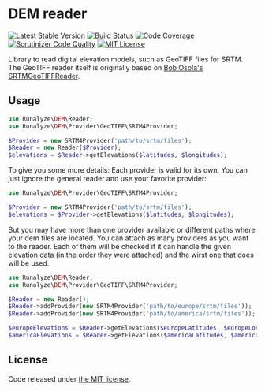 # DEM reader

[![Latest Stable Version](https://img.shields.io/packagist/v/runalyze/dem-reader.svg)](https://packagist.org/packages/runalyze/dem-reader)
[![Build Status](https://travis-ci.org/Runalyze/dem-reader.svg?branch=master)](https://travis-ci.org/Runalyze/dem-reader)
[![Code Coverage](https://scrutinizer-ci.com/g/Runalyze/dem-reader/badges/coverage.png?b=master)](https://scrutinizer-ci.com/g/Runalyze/dem-reader/?branch=master)
[![Scrutinizer Code Quality](https://scrutinizer-ci.com/g/Runalyze/dem-reader/badges/quality-score.png?b=master)](https://scrutinizer-ci.com/g/Runalyze/dem-reader/?branch=master)
[![MIT License](https://img.shields.io/github/license/twbs/bootlint.svg)](https://github.com/Runalyze/dem-reader/blob/master/LICENSE)

Library to read digital elevation models, such as GeoTIFF files for SRTM.
The GeoTIFF reader itself is originally based on [Bob Osola's SRTMGeoTIFFReader](http://www.osola.org.uk/elevations/index.htm).

## Usage

```php
use Runalyze\DEM\Reader;
use Runalyze\DEM\Provider\GeoTIFF\SRTM4Provider;

$Provider = new SRTM4Provider('path/to/srtm/files');
$Reader = new Reader($Provider);
$elevations = $Reader->getElevations($latitudes, $longitudes);
```

To give you some more details: Each provider is valid for its own. You can just ignore the general reader and
use your favorite provider:

```php
use Runalyze\DEM\Provider\GeoTIFF\SRTM4Provider;

$Provider = new SRTM4Provider('path/to/srtm/files');
$elevations = $Provider->getElevations($latitudes, $longitudes);
```

But you may have more than one provider available or different paths where your dem files are located.
You can attach as many providers as you want to the reader. Each of them will be checked if it can handle
the given elevation data (in the order they were attached) and the wirst one that does will be used.

```php
use Runalyze\DEM\Reader;
use Runalyze\DEM\Provider\GeoTIFF\SRTM4Provider;

$Reader = new Reader();
$Reader->addProvider(new SRTM4Provider('path/to/europe/srtm/files'));
$Reader->addProvider(new SRTM4Provider('path/to/america/srtm/files'));

$europeElevations = $Reader->getElevations($europeLatitudes, $europeLongitudes);
$americaElevations = $Reader->getElevations($americaLatitudes, $americaLongitudes);
```

## License

Code released under [the MIT license](LICENSE).
